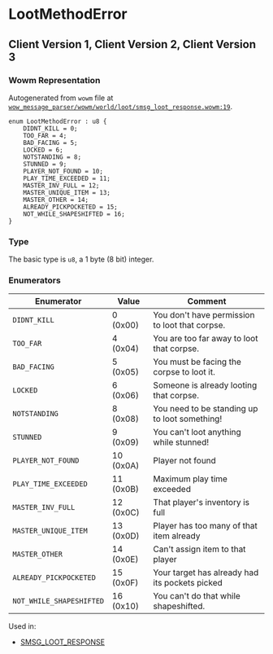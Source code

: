 # LootMethodError

## Client Version 1, Client Version 2, Client Version 3

### Wowm Representation

Autogenerated from `wowm` file at [`wow_message_parser/wowm/world/loot/smsg_loot_response.wowm:19`](https://github.com/gtker/wow_messages/tree/main/wow_message_parser/wowm/world/loot/smsg_loot_response.wowm#L19).

```rust,ignore
enum LootMethodError : u8 {
    DIDNT_KILL = 0;
    TOO_FAR = 4;
    BAD_FACING = 5;
    LOCKED = 6;
    NOTSTANDING = 8;
    STUNNED = 9;
    PLAYER_NOT_FOUND = 10;
    PLAY_TIME_EXCEEDED = 11;
    MASTER_INV_FULL = 12;
    MASTER_UNIQUE_ITEM = 13;
    MASTER_OTHER = 14;
    ALREADY_PICKPOCKETED = 15;
    NOT_WHILE_SHAPESHIFTED = 16;
}
```
### Type
The basic type is `u8`, a 1 byte (8 bit) integer.
### Enumerators
| Enumerator | Value  | Comment |
| --------- | -------- | ------- |
| `DIDNT_KILL` | 0 (0x00) | You don't have permission to loot that corpse. |
| `TOO_FAR` | 4 (0x04) | You are too far away to loot that corpse. |
| `BAD_FACING` | 5 (0x05) | You must be facing the corpse to loot it. |
| `LOCKED` | 6 (0x06) | Someone is already looting that corpse. |
| `NOTSTANDING` | 8 (0x08) | You need to be standing up to loot something! |
| `STUNNED` | 9 (0x09) | You can't loot anything while stunned! |
| `PLAYER_NOT_FOUND` | 10 (0x0A) | Player not found |
| `PLAY_TIME_EXCEEDED` | 11 (0x0B) | Maximum play time exceeded |
| `MASTER_INV_FULL` | 12 (0x0C) | That player's inventory is full |
| `MASTER_UNIQUE_ITEM` | 13 (0x0D) | Player has too many of that item already |
| `MASTER_OTHER` | 14 (0x0E) | Can't assign item to that player |
| `ALREADY_PICKPOCKETED` | 15 (0x0F) | Your target has already had its pockets picked |
| `NOT_WHILE_SHAPESHIFTED` | 16 (0x10) | You can't do that while shapeshifted. |

Used in:
* [SMSG_LOOT_RESPONSE](smsg_loot_response.md)

